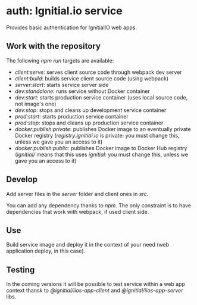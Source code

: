 # auth: Ignitial.io service

Provides basic authentication for IgnitialIO web apps.

## Work with the repository

The following _npm run_ targets are available:  
- _client:serve_: serves client source code through webpack dev server
- _client:build_: builds service client source code (using webpack)
- _server:start_: starts service server side
- _dev:standalone_: runs service without Docker container
- _dev:start_: starts production service container (uses local source code, not
  image's one)
- _dev:stop_: stops and cleans up development service container
- _prod:start_: starts production service container
- _prod:stop_: stops and cleans up production service container
- _docker:publish:private_: publishes Docker image to an eventually private Docker registry (_registry.ignitial.io_
  is private: you must change this, unless we gave you an access to it)  
- _docker:publish:public_: publishes Docker image to Docker Hub registry (_ignitial/_
  means that this uses _ignitial_: you must change this, unless we gave you an access to it)

## Develop

Add server files in the _server_ folder and client ones in _src_.

You can add any dependency thanks to _npm_. The only constraint is to have
dependencies that work with webpack, if used client side.

## Use

Build service image and deploy it in the context of your need (web application
  deploy, in this case).

## Testing

In the coming versions it will be possible to test service within a web app context
thansk to _@ignitial/iios-app-client_ and _@ignitial/iios-app-server_ libs.

